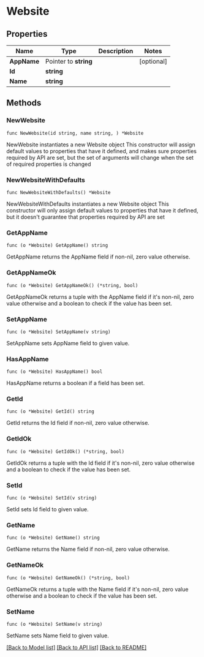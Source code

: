 # Website

## Properties

Name | Type | Description | Notes
------------ | ------------- | ------------- | -------------
**AppName** | Pointer to **string** |  | [optional] 
**Id** | **string** |  | 
**Name** | **string** |  | 

## Methods

### NewWebsite

`func NewWebsite(id string, name string, ) *Website`

NewWebsite instantiates a new Website object
This constructor will assign default values to properties that have it defined,
and makes sure properties required by API are set, but the set of arguments
will change when the set of required properties is changed

### NewWebsiteWithDefaults

`func NewWebsiteWithDefaults() *Website`

NewWebsiteWithDefaults instantiates a new Website object
This constructor will only assign default values to properties that have it defined,
but it doesn't guarantee that properties required by API are set

### GetAppName

`func (o *Website) GetAppName() string`

GetAppName returns the AppName field if non-nil, zero value otherwise.

### GetAppNameOk

`func (o *Website) GetAppNameOk() (*string, bool)`

GetAppNameOk returns a tuple with the AppName field if it's non-nil, zero value otherwise
and a boolean to check if the value has been set.

### SetAppName

`func (o *Website) SetAppName(v string)`

SetAppName sets AppName field to given value.

### HasAppName

`func (o *Website) HasAppName() bool`

HasAppName returns a boolean if a field has been set.

### GetId

`func (o *Website) GetId() string`

GetId returns the Id field if non-nil, zero value otherwise.

### GetIdOk

`func (o *Website) GetIdOk() (*string, bool)`

GetIdOk returns a tuple with the Id field if it's non-nil, zero value otherwise
and a boolean to check if the value has been set.

### SetId

`func (o *Website) SetId(v string)`

SetId sets Id field to given value.


### GetName

`func (o *Website) GetName() string`

GetName returns the Name field if non-nil, zero value otherwise.

### GetNameOk

`func (o *Website) GetNameOk() (*string, bool)`

GetNameOk returns a tuple with the Name field if it's non-nil, zero value otherwise
and a boolean to check if the value has been set.

### SetName

`func (o *Website) SetName(v string)`

SetName sets Name field to given value.



[[Back to Model list]](../README.md#documentation-for-models) [[Back to API list]](../README.md#documentation-for-api-endpoints) [[Back to README]](../README.md)


